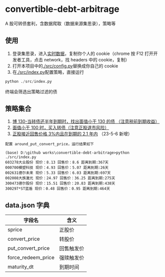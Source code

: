 # convertible-debt-arbitrage

A 股可转债套利，含数据爬取（数据来源集思录），策略等

## 使用

1. 登录集思录，进入[实时数据](https://www.jisilu.cn/web/data/cb/list)，复制你个人的 cookie（chrome 按 F12 打开开发者工具，点击 network，找 headers 中的 cookie，复制）
2. 打开本项目中的[./src/config.py](./src/config.py)替换成你自己的 cookie
3. 在[./src/index.py](./src/index.py)配置策略，直接运行

```py
python ./src/index.py
```

终端会筛选出策略过滤的债

## 策略集合

1. [博 130-当转债还半年到期时，找出面值小于 130 的债 （注意税前到期收益）](./src/strategy/wait130.py)
2. [面值小于 100 时，买入转债（注意正股退市风险）](./src/strategy/wait130.py)
3. [正股接近回售价格 3%内且在到期的 2.1 年内](./src/strategy/stock.py) （23-5-6 新增）

```
配置 around_put_convert_price，运行结果如下

(base) D:\github works\convertible-debt-arbitrage>python ./src/index.py
603278大业股份 现价：8.13 回售价：8.6 距离到期:367天
000700模塑科技 现价：4.93 回售价：5.07 距离到期:26天
002631德尔未来 现价：5.33 回售价：6.03 距离到期:697天
002008大族激光 现价：24.97 回售价：36.25 距离到期:275天
300473德尔股份 现价：15.51 回售价：20.83 距离到期:438天
300297*ST蓝盾 现价：0.48 回售价：0.95 距离到期:464天
```

## data.json 字典

| 字段名             | 含义       |
| ------------------ | ---------- |
| sprice             | 正股价     |
| convert_price      | 转股价     |
| put_convert_price  | 回售触发价 |
| force_redeem_price | 强赎触发价 |
| maturity_dt        | 到期时间   |
